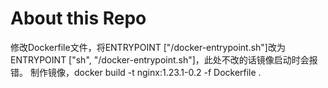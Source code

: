 # About this Repo

修改Dockerfile文件，将ENTRYPOINT ["/docker-entrypoint.sh"]改为ENTRYPOINT ["sh", "/docker-entrypoint.sh"]，此处不改的话镜像启动时会报错。
制作镜像，docker build -t nginx:1.23.1-0.2 -f Dockerfile .
